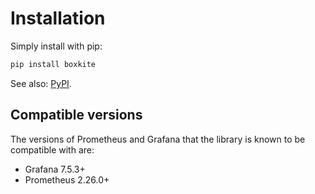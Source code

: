 # Installation

Simply install with pip:

```bash
pip install boxkite
```
See also: [PyPI](https://pypi.org/project/boxkite/).

## Compatible versions

The versions of Prometheus and Grafana that the library is known to be compatible with are:

* Grafana 7.5.3+
* Prometheus 2.26.0+
